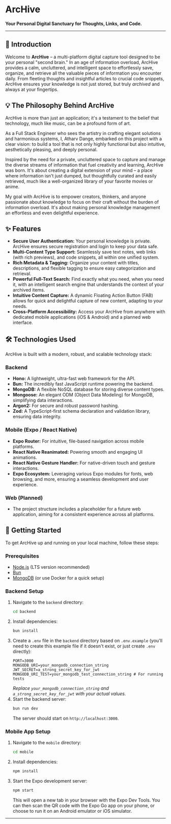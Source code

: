 # ArcHive

**Your Personal Digital Sanctuary for Thoughts, Links, and Code.**

---

## 🌟 Introduction

Welcome to **ArcHive** – a multi-platform digital capture tool designed to be your personal "second brain." In an age of information overload, ArcHive provides a calm, uncluttered, and intelligent space to effortlessly save, organize, and retrieve all the valuable pieces of information you encounter daily. From fleeting thoughts and insightful articles to crucial code snippets, ArcHive ensures your knowledge is not just stored, but truly *archived* and always at your fingertips.

## 💡 The Philosophy Behind ArcHive

ArcHive is more than just an application; it's a testament to the belief that technology, much like music, can be a profound form of art.

As a Full Stack Engineer who sees the artistry in crafting elegant solutions and harmonious systems, I, Atharv Dange, embarked on this project with a clear vision: to build a tool that is not only highly functional but also intuitive, aesthetically pleasing, and deeply personal.

Inspired by the need for a private, uncluttered space to capture and manage the diverse streams of information that fuel creativity and learning, ArcHive was born. It's about creating a digital extension of your mind – a place where information isn't just dumped, but thoughtfully curated and easily retrieved, much like a well-organized library of your favorite movies or anime.

My goal with ArcHive is to empower creators, thinkers, and anyone passionate about knowledge to focus on their craft without the burden of information overload. It's about making personal knowledge management an effortless and even delightful experience.

## ✨ Features

*   **Secure User Authentication:** Your personal knowledge is private. ArcHive ensures secure registration and login to keep your data safe.
*   **Multi-Content Type Support:** Seamlessly save text notes, web links (with rich previews), and code snippets, all within one unified system.
*   **Rich Metadata & Tagging:** Organize your content with titles, descriptions, and flexible tagging to ensure easy categorization and retrieval.
*   **Powerful Full-Text Search:** Find exactly what you need, when you need it, with an intelligent search engine that understands the context of your archived items.
*   **Intuitive Content Capture:** A dynamic Floating Action Button (FAB) allows for quick and delightful capture of new content, adapting to your needs.
*   **Cross-Platform Accessibility:** Access your ArcHive from anywhere with dedicated mobile applications (iOS & Android) and a planned web interface.

## 🛠️ Technologies Used

ArcHive is built with a modern, robust, and scalable technology stack:

### Backend
*   **Hono:** A lightweight, ultra-fast web framework for the API.
*   **Bun:** The incredibly fast JavaScript runtime powering the backend.
*   **MongoDB:** A flexible NoSQL database for storing diverse content types.
*   **Mongoose:** An elegant ODM (Object Data Modeling) for MongoDB, simplifying data interactions.
*   **Argon2:** For secure and robust password hashing.
*   **Zod:** A TypeScript-first schema declaration and validation library, ensuring data integrity.

### Mobile (Expo / React Native)
*   **Expo Router:** For intuitive, file-based navigation across mobile platforms.
*   **React Native Reanimated:** Powering smooth and engaging UI animations.
*   **React Native Gesture Handler:** For native-driven touch and gesture interactions.
*   **Expo Ecosystem:** Leveraging various Expo modules for fonts, web browsing, and more, ensuring a seamless development and user experience.

### Web (Planned)
*   The project structure includes a placeholder for a future web application, aiming for a consistent experience across all platforms.

## 🚀 Getting Started

To get ArcHive up and running on your local machine, follow these steps:

### Prerequisites

*   [Node.js](https://nodejs.org/en/) (LTS version recommended)
*   [Bun](https://bun.sh/docs/installation)
*   [MongoDB](https://www.mongodb.com/docs/manual/installation/) (or use Docker for a quick setup)

### Backend Setup

1.  Navigate to the `backend` directory:
    ```bash
    cd backend
    ```
2.  Install dependencies:
    ```bash
    bun install
    ```
3.  Create a `.env` file in the `backend` directory based on `.env.example` (you'll need to create this example file if it doesn't exist, or just create `.env` directly):
    ```
    PORT=3000
    MONGODB_URI=your_mongodb_connection_string
    JWT_SECRET=a_strong_secret_key_for_jwt
    MONGODB_URI_TEST=your_mongodb_test_connection_string # For running tests
    ```
    *Replace `your_mongodb_connection_string` and `a_strong_secret_key_for_jwt` with your actual values.*
4.  Start the backend server:
    ```bash
    bun run dev
    ```
    The server should start on `http://localhost:3000`.

### Mobile App Setup

1.  Navigate to the `mobile` directory:
    ```bash
    cd mobile
    ```
2.  Install dependencies:
    ```bash
    npm install
    ```
3.  Start the Expo development server:
    ```bash
    npm start
    ```
    This will open a new tab in your browser with the Expo Dev Tools. You can then scan the QR code with the Expo Go app on your phone, or choose to run it on an Android emulator or iOS simulator.

---
